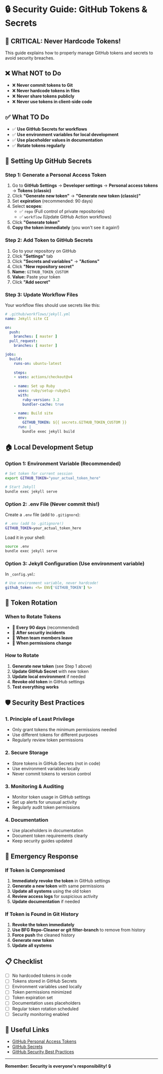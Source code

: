 # 🔒 Security Guide: GitHub Tokens & Secrets

## 🚨 **CRITICAL: Never Hardcode Tokens!**

This guide explains how to properly manage GitHub tokens and secrets to avoid security breaches.

## ❌ **What NOT to Do**

- ❌ **Never commit tokens to Git**
- ❌ **Never hardcode tokens in files**
- ❌ **Never share tokens publicly**
- ❌ **Never use tokens in client-side code**

## ✅ **What TO Do**

- ✅ **Use GitHub Secrets for workflows**
- ✅ **Use environment variables for local development**
- ✅ **Use placeholder values in documentation**
- ✅ **Rotate tokens regularly**

## 🔧 **Setting Up GitHub Secrets**

### Step 1: Generate a Personal Access Token

1. Go to **GitHub Settings** → **Developer settings** → **Personal access tokens** → **Tokens (classic)**
2. Click **"Generate new token"** → **"Generate new token (classic)"**
3. Set **expiration** (recommended: 90 days)
4. Select **scopes**:
   - ✅ `repo` (Full control of private repositories)
   - ✅ `workflow` (Update GitHub Action workflows)
5. Click **"Generate token"**
6. **Copy the token immediately** (you won't see it again!)

### Step 2: Add Token to GitHub Secrets

1. Go to your repository on GitHub
2. Click **"Settings"** tab
3. Click **"Secrets and variables"** → **"Actions"**
4. Click **"New repository secret"**
5. **Name:** `GITHUB_TOKEN_CUSTOM`
6. **Value:** Paste your token
7. Click **"Add secret"**

### Step 3: Update Workflow Files

Your workflow files should use secrets like this:

```yaml
# .github/workflows/jekyll.yml
name: Jekyll site CI

on:
  push:
    branches: [ master ]
  pull_request:
    branches: [ master ]

jobs:
  build:
    runs-on: ubuntu-latest
    
    steps:
    - uses: actions/checkout@v4
    
    - name: Set up Ruby
      uses: ruby/setup-ruby@v1
      with:
        ruby-version: 3.2
        bundler-cache: true
    
    - name: Build site
      env:
        GITHUB_TOKEN: ${{ secrets.GITHUB_TOKEN_CUSTOM }}
      run: |
        bundle exec jekyll build
```

## 🏠 **Local Development Setup**

### Option 1: Environment Variable (Recommended)

```bash
# Set token for current session
export GITHUB_TOKEN="your_actual_token_here"

# Start Jekyll
bundle exec jekyll serve
```

### Option 2: .env File (Never commit this!)

Create a `.env` file (add to `.gitignore`):

```bash
# .env (add to .gitignore!)
GITHUB_TOKEN=your_actual_token_here
```

Load it in your shell:
```bash
source .env
bundle exec jekyll serve
```

### Option 3: Jekyll Configuration (Use environment variable)

In `_config.yml`:
```yaml
# Use environment variable, never hardcode!
github_token: <%= ENV['GITHUB_TOKEN'] %>
```

## 🔄 **Token Rotation**

### When to Rotate Tokens

- 🔄 **Every 90 days** (recommended)
- 🔄 **After security incidents**
- 🔄 **When team members leave**
- 🔄 **When permissions change**

### How to Rotate

1. **Generate new token** (see Step 1 above)
2. **Update GitHub Secret** with new token
3. **Update local environment** if needed
4. **Revoke old token** in GitHub settings
5. **Test everything works**

## 🛡️ **Security Best Practices**

### 1. **Principle of Least Privilege**
- Only grant tokens the minimum permissions needed
- Use different tokens for different purposes
- Regularly review token permissions

### 2. **Secure Storage**
- Store tokens in GitHub Secrets (not in code)
- Use environment variables locally
- Never commit tokens to version control

### 3. **Monitoring & Auditing**
- Monitor token usage in GitHub settings
- Set up alerts for unusual activity
- Regularly audit token permissions

### 4. **Documentation**
- Use placeholders in documentation
- Document token requirements clearly
- Keep security guides updated

## 🚨 **Emergency Response**

### If Token is Compromised

1. **Immediately revoke the token** in GitHub settings
2. **Generate a new token** with same permissions
3. **Update all systems** using the old token
4. **Review access logs** for suspicious activity
5. **Update documentation** if needed

### If Token is Found in Git History

1. **Revoke the token immediately**
2. **Use BFG Repo-Cleaner or git filter-branch** to remove from history
3. **Force push** the cleaned history
4. **Generate new token**
5. **Update all systems**

## 📋 **Checklist**

- [ ] No hardcoded tokens in code
- [ ] Tokens stored in GitHub Secrets
- [ ] Environment variables used locally
- [ ] Token permissions minimized
- [ ] Token expiration set
- [ ] Documentation uses placeholders
- [ ] Regular token rotation scheduled
- [ ] Security monitoring enabled

## 🔗 **Useful Links**

- [GitHub Personal Access Tokens](https://docs.github.com/en/authentication/keeping-your-account-and-data-secure/creating-a-personal-access-token)
- [GitHub Secrets](https://docs.github.com/en/actions/security-guides/encrypted-secrets)
- [GitHub Security Best Practices](https://docs.github.com/en/authentication/keeping-your-account-and-data-secure)

---

**Remember: Security is everyone's responsibility!** 🔒 